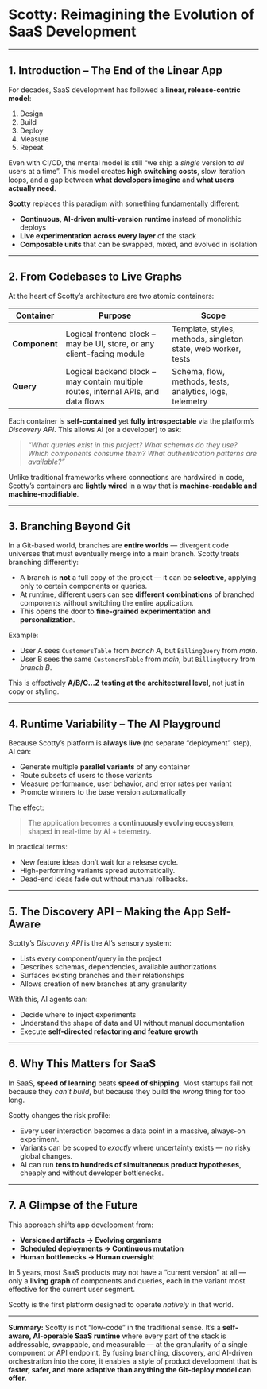 # **Scotty: Reimagining the Evolution of SaaS Development**

---

## 1. Introduction – The End of the Linear App

For decades, SaaS development has followed a **linear, release-centric model**:

1. Design
2. Build
3. Deploy
4. Measure
5. Repeat

Even with CI/CD, the mental model is still “we ship a *single* version to *all* users at a time”. This model creates **high switching costs**, slow iteration loops, and a gap between **what developers imagine** and **what users actually need**.

**Scotty** replaces this paradigm with something fundamentally different:

* **Continuous, AI-driven multi-version runtime** instead of monolithic deploys
* **Live experimentation across every layer** of the stack
* **Composable units** that can be swapped, mixed, and evolved in isolation

---

## 2. From Codebases to Live Graphs

At the heart of Scotty’s architecture are two atomic containers:

| Container     | Purpose                                                                            | Scope                                                         |
| ------------- | ---------------------------------------------------------------------------------- | ------------------------------------------------------------- |
| **Component** | Logical frontend block – may be UI, store, or any client-facing module             | Template, styles, methods, singleton state, web worker, tests |
| **Query**     | Logical backend block – may contain multiple routes, internal APIs, and data flows | Schema, flow, methods, tests, analytics, logs, telemetry      |

Each container is **self-contained** yet **fully introspectable** via the platform’s *Discovery API*. This allows AI (or a developer) to ask:

> *“What queries exist in this project? What schemas do they use? Which components consume them? What authentication patterns are available?”*

Unlike traditional frameworks where connections are hardwired in code, Scotty’s containers are **lightly wired** in a way that is **machine-readable and machine-modifiable**.

---

## 3. Branching Beyond Git

In a Git-based world, branches are **entire worlds** — divergent code universes that must eventually merge into a main branch. Scotty treats branching differently:

* A branch is **not** a full copy of the project — it can be **selective**, applying only to certain components or queries.
* At runtime, different users can see **different combinations** of branched components without switching the entire application.
* This opens the door to **fine-grained experimentation and personalization**.

Example:

* User A sees `CustomersTable` from *branch A*, but `BillingQuery` from *main*.
* User B sees the same `CustomersTable` from *main*, but `BillingQuery` from *branch B*.

This is effectively **A/B/C…Z testing at the architectural level**, not just in copy or styling.

---

## 4. Runtime Variability – The AI Playground

Because Scotty’s platform is **always live** (no separate “deployment” step), AI can:

* Generate multiple **parallel variants** of any container
* Route subsets of users to those variants
* Measure performance, user behavior, and error rates per variant
* Promote winners to the base version automatically

The effect:

> The application becomes a **continuously evolving ecosystem**, shaped in real-time by AI + telemetry.

In practical terms:

* New feature ideas don’t wait for a release cycle.
* High-performing variants spread automatically.
* Dead-end ideas fade out without manual rollbacks.

---

## 5. The Discovery API – Making the App Self-Aware

Scotty’s *Discovery API* is the AI’s sensory system:

* Lists every component/query in the project
* Describes schemas, dependencies, available authorizations
* Surfaces existing branches and their relationships
* Allows creation of new branches at any granularity

With this, AI agents can:

* Decide where to inject experiments
* Understand the shape of data and UI without manual documentation
* Execute **self-directed refactoring and feature growth**

---

## 6. Why This Matters for SaaS

In SaaS, **speed of learning** beats **speed of shipping**.
Most startups fail not because they *can’t build*, but because they build the *wrong* thing for too long.

Scotty changes the risk profile:

* Every user interaction becomes a data point in a massive, always-on experiment.
* Variants can be scoped to *exactly* where uncertainty exists — no risky global changes.
* AI can run **tens to hundreds of simultaneous product hypotheses**, cheaply and without developer bottlenecks.

---

## 7. A Glimpse of the Future

This approach shifts app development from:

* **Versioned artifacts → Evolving organisms**
* **Scheduled deployments → Continuous mutation**
* **Human bottlenecks → Human oversight**

In 5 years, most SaaS products may not have a “current version” at all — only a **living graph** of components and queries, each in the variant most effective for the current user segment.

Scotty is the first platform designed to operate *natively* in that world.

---

**Summary:**
Scotty is not “low-code” in the traditional sense. It’s a **self-aware, AI-operable SaaS runtime** where every part of the stack is addressable, swappable, and measurable — at the granularity of a single component or API endpoint. By fusing branching, discovery, and AI-driven orchestration into the core, it enables a style of product development that is **faster, safer, and more adaptive than anything the Git-deploy model can offer**.

